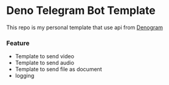 # Deno Telegram Bot Template

This repo is my personal template that use api from [Denogram](https://github.com/denogram/denogram)

### Feature
- Template to send video
- Template to send audio
- Template to send file as document
- logging
 

